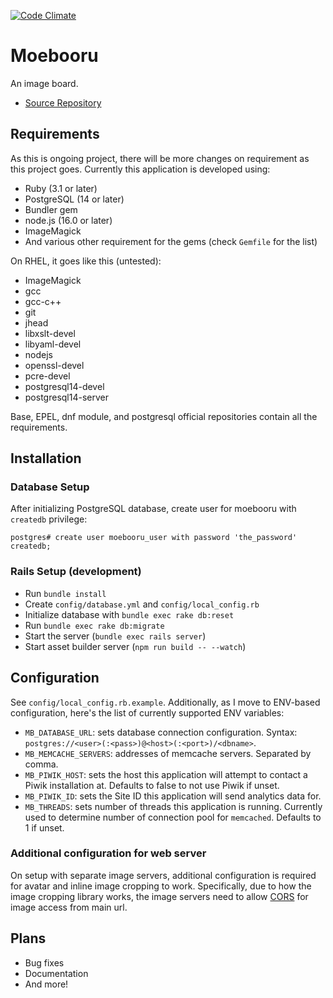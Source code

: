 [![Code Climate](https://codeclimate.com/github/moebooru/moebooru.png)](https://codeclimate.com/github/moebooru/moebooru)

Moebooru
========

An image board.

* [Source Repository](https://github.com/moebooru/moebooru)

Requirements
------------

As this is ongoing project, there will be more changes on requirement as this project goes. Currently this application is developed using:

* Ruby (3.1 or later)
* PostgreSQL (14 or later)
* Bundler gem
* node.js (16.0 or later)
* ImageMagick
* And various other requirement for the gems (check `Gemfile` for the list)

On RHEL, it goes like this (untested):

* ImageMagick
* gcc
* gcc-c++
* git
* jhead
* libxslt-devel
* libyaml-devel
* nodejs
* openssl-devel
* pcre-devel
* postgresql14-devel
* postgresql14-server

Base, EPEL, dnf module, and postgresql official repositories contain all the requirements.

Installation
------------

### Database Setup

After initializing PostgreSQL database, create user for moebooru with `createdb` privilege:

    postgres# create user moebooru_user with password 'the_password' createdb;


### Rails Setup (development)

* Run `bundle install`
* Create `config/database.yml` and `config/local_config.rb`
* Initialize database with `bundle exec rake db:reset`
* Run `bundle exec rake db:migrate`
* Start the server (`bundle exec rails server`)
* Start asset builder server (`npm run build -- --watch`)

Configuration
-------------

See `config/local_config.rb.example`. Additionally, as I move to ENV-based configuration, here's the list of currently supported ENV variables:

- `MB_DATABASE_URL`: sets database connection configuration. Syntax: `postgres://<user>(:<pass>)@<host>(:<port>)/<dbname>`.
- `MB_MEMCACHE_SERVERS`: addresses of memcache servers. Separated by comma.
- `MB_PIWIK_HOST`: sets the host this application will attempt to contact a Piwik installation at. Defaults to false to not use Piwik if unset.
- `MB_PIWIK_ID`: sets the Site ID this application will send analytics data for.
- `MB_THREADS`: sets number of threads this application is running. Currently used to determine number of connection pool for `memcached`. Defaults to 1 if unset.

### Additional configuration for web server

On setup with separate image servers, additional configuration is required for avatar and inline image cropping to work. Specifically, due to how the image cropping library works, the image servers need to allow [CORS](https://en.wikipedia.org/wiki/Cross-origin_resource_sharing) for image access from main url.

Plans
-----

* Bug fixes
* Documentation
* And more!
